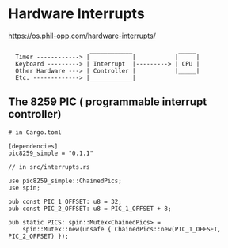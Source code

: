 # Hardware Interrupts

https://os.phil-opp.com/hardware-interrupts/

```
                       ____________             _____
  Timer ------------> |            |           |     |
  Keyboard ---------> | Interrupt  |---------> | CPU |
  Other Hardware ---> | Controller |           |_____|
  Etc. -------------> |____________|

```

## The 8259 PIC ( programmable interrupt controller)

```
# in Cargo.toml

[dependencies]
pic8259_simple = "0.1.1"
```

```
// in src/interrupts.rs

use pic8259_simple::ChainedPics;
use spin;

pub const PIC_1_OFFSET: u8 = 32;
pub const PIC_2_OFFSET: u8 = PIC_1_OFFSET + 8;

pub static PICS: spin::Mutex<ChainedPics> =
    spin::Mutex::new(unsafe { ChainedPics::new(PIC_1_OFFSET, PIC_2_OFFSET) });
```
